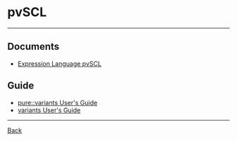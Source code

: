 # pvSCL

---

## Documents

- [Expression Language pvSCL](https://www.pure-systems.com/pv-update/additions/doc/5.0.8/com.ps.consul.eclipse.ui.doc/ch09s07.html)

## Guide

- [pure::variants User's Guide](http://btn1x4.inf.uni-bayreuth.de/publications/dotor_buchmann/Software%20Product%20Lines/pure_variants/pv-user-manual.pdf)
- [variants User's Guide](https://www.pure-systems.com/pv-update/additions/doc/latest/pv-user-manual.pdf)

---

[Back](./../ExpressionLanguage.md)
